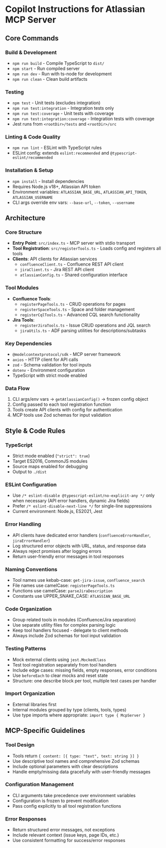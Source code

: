 # Copilot Instructions for Atlassian MCP Server

## Core Commands

### Build & Development
- `npm run build` - Compile TypeScript to `dist/`
- `npm start` - Run compiled server
- `npm run dev` - Run with ts-node for development
- `npm run clean` - Clean build artifacts

### Testing
- `npm test` - Unit tests (excludes integration)
- `npm run test:integration` - Integration tests only
- `npm run test:coverage` - Unit tests with coverage
- `npm run test:integration:coverage` - Integration tests with coverage
- Jest runs from `<rootDir>/tests` and `<rootDir>/src`

### Linting & Code Quality
- `npm run lint` - ESLint with TypeScript rules
- ESLint config: extends `eslint:recommended` and `@typescript-eslint/recommended`

### Installation & Setup
- `npm install` - Install dependencies
- Requires Node.js v18+, Atlassian API token
- Environment variables: `ATLASSIAN_BASE_URL`, `ATLASSIAN_API_TOKEN`, `ATLASSIAN_USERNAME`
- CLI args override env vars: `--base-url`, `--token`, `--username`

## Architecture

### Core Structure
- **Entry Point**: `src/index.ts` - MCP server with stdio transport
- **Tool Registration**: `src/registerTools.ts` - Loads config and registers all tools
- **Clients**: API clients for Atlassian services
  - `confluenceClient.ts` - Confluence REST API client
  - `jiraClient.ts` - Jira REST API client
  - `atlassianConfig.ts` - Shared configuration interface

### Tool Modules
- **Confluence Tools**:
  - `registerPageTools.ts` - CRUD operations for pages
  - `registerSpaceTools.ts` - Space and folder management
  - `registerCqlTools.ts` - Advanced CQL search functionality
- **Jira Tools**:
  - `registerJiraTools.ts` - Issue CRUD operations and JQL search
  - `jiraUtils.ts` - ADF parsing utilities for descriptions/subtasks

### Key Dependencies
- `@modelcontextprotocol/sdk` - MCP server framework
- `axios` - HTTP client for API calls
- `zod` - Schema validation for tool inputs
- `dotenv` - Environment configuration
- TypeScript with strict mode enabled

### Data Flow
1. CLI args/env vars → `getAtlassianConfig()` → frozen config object
2. Config passed to each tool registration function
3. Tools create API clients with config for authentication
4. MCP tools use Zod schemas for input validation

## Style & Code Rules

### TypeScript
- Strict mode enabled (`"strict": true`)
- Target ES2016, CommonJS modules
- Source maps enabled for debugging
- Output to `./dist`

### ESLint Configuration
- Use `/* eslint-disable @typescript-eslint/no-explicit-any */` only when necessary (API error handlers, dynamic Jira fields)
- Prefer `/* eslint-disable-next-line */` for single-line suppressions
- Current environment: Node.js, ES2021, Jest

### Error Handling
- API clients have dedicated error handlers (`confluenceErrorHandler`, `jiraErrorHandler`)
- Log structured error objects with URL, status, and response data
- Always reject promises after logging errors
- Return user-friendly error messages in tool responses

### Naming Conventions
- Tool names use kebab-case: `get-jira-issue`, `confluence_search`
- File names use camelCase: `registerPageTools.ts`
- Functions use camelCase: `parseJiraDescription`
- Constants use UPPER_SNAKE_CASE: `ATLASSIAN_BASE_URL`

### Code Organization
- Group related tools in modules (Confluence/Jira separation)
- Use separate utility files for complex parsing logic
- Keep tool handlers focused - delegate to client methods
- Always include Zod schemas for tool input validation

### Testing Patterns
- Mock external clients using `jest.MockedClass`
- Test tool registration separately from tool handlers
- Include edge cases: missing fields, empty responses, error conditions
- Use `beforeEach` to clear mocks and reset state
- Structure: one describe block per tool, multiple test cases per handler

### Import Organization
- External libraries first
- Internal modules grouped by type (clients, tools, types)
- Use type imports where appropriate: `import type { McpServer }`

## MCP-Specific Guidelines

### Tool Design
- Tools return `{ content: [{ type: "text", text: string }] }`
- Use descriptive tool names and comprehensive Zod schemas
- Include optional parameters with clear descriptions
- Handle empty/missing data gracefully with user-friendly messages

### Configuration Management
- CLI arguments take precedence over environment variables
- Configuration is frozen to prevent modification
- Pass config explicitly to all tool registration functions

### Error Responses
- Return structured error messages, not exceptions
- Include relevant context (issue keys, page IDs, etc.)
- Use consistent formatting for success/error responses
